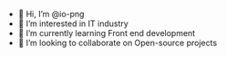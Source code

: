 - 👋 Hi, I’m @io-png
- 👀 I’m interested in IT industry
- 🌱 I’m currently learning Front end development
- 💞️ I’m looking to collaborate on Open-source projects
<!---
io-png/io-png is a ✨ special ✨ repository because its `README.md` (this file) appears on your GitHub profile.
You can click the Preview link to take a look at your changes.
--->
